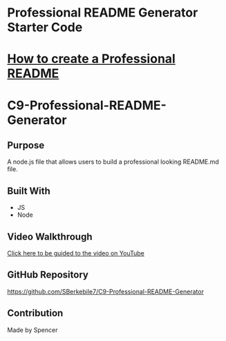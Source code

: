 # Professional README Generator Starter Code

[How to create a Professional README](./readme-guide.md)
=======
# C9-Professional-README-Generator

## Purpose
A node.js file that allows users to build a professional looking README.md file.

## Built With
* JS
* Node

## Video Walkthrough
[Click here to be guided to the video on YouTube](https://youtu.be/QfY8CBolldQ)

## GitHub Repository
https://github.com/SBerkebile7/C9-Professional-README-Generator

## Contribution
Made by Spencer
